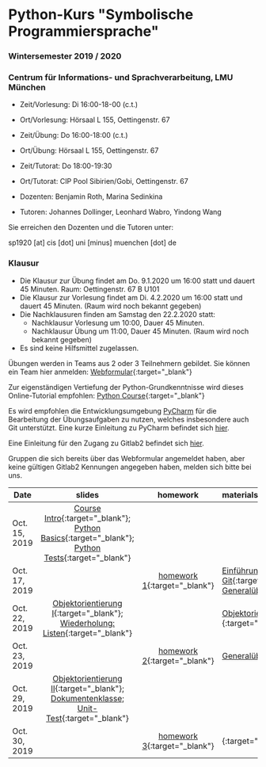 # Python-Kurs "Symbolische Programmiersprache"
### Wintersemester 2019 / 2020
### Centrum für Informations- und Sprachverarbeitung, LMU München

 - Zeit/Vorlesung: Di 16:00-18-00 (c.t.)
 - Ort/Vorlesung: Hörsaal L 155, Oettingenstr. 67

 - Zeit/Übung: Do 16:00-18:00 (c.t.) 
 - Ort/Übung: Hörsaal L 155, Oettingenstr. 67
 - Zeit/Tutorat: Do 18:00-19:30 
 - Ort/Tutorat: CIP Pool Sibirien/Gobi, Oettingenstr. 67

 - Dozenten: Benjamin Roth, Marina Sedinkina
 - Tutoren: Johannes Dollinger, Leonhard Wabro, Yindong Wang
 
 Sie erreichen den Dozenten und die Tutoren unter:

sp1920 [at] cis [dot] uni [minus] muenchen [dot] de

### Klausur
 - Die Klausur zur Übung findet am Do. 9.1.2020 um 16:00 statt und dauert 45 Minuten. Raum: Oettingenstr. 67 B U101
 - Die Klausur zur Vorlesung findet am Di. 4.2.2020 um 16:00 statt und dauert 45 Minuten. (Raum wird noch bekannt gegeben)
 - Die Nachklausuren finden am Samstag den 22.2.2020 statt:
   - Nachklausur Vorlesung um 10:00, Dauer 45 Minuten.
   - Nachklausur Übung um 11:00, Dauer 45 Minuten. (Raum wird noch bekannt gegeben)
 - Es sind keine Hilfsmittel zugelassen.
   
 
Übungen werden in Teams aus 2 oder 3 Teilnehmern gebildet. Sie können ein Team hier anmelden: [Webformular](https://docs.google.com/forms/d/e/1FAIpQLScgSt9Wjyd5-KBKZPa3vBRvHsvNrSNZ5tJ5ZojK2XStb7YT2Q/viewform){:target="_blank"}

Zur eigenständigen Vertiefung der Python-Grundkenntnisse wird dieses Online-Tutorial empfohlen: [Python Course](https://www.python-course.eu/python3_course.php){:target="_blank"}

Es wird empfohlen die Entwicklungsumgebung [PyCharm](https://www.jetbrains.com/pycharm/) für die Bearbeitung der Übungsaufgaben zu nutzen, welches insbesondere auch Git unterstützt. Eine kurze Einleitung zu PyCharm befindet sich [hier](pycharm.pdf).

Eine Einleitung für den Zugang zu Gitlab2 befindet sich [hier](https://www.rz.ifi.lmu.de/infos/gitlab_de.html).

Gruppen die sich bereits über das Webformular angemeldet haben, aber keine gültigen Gitlab2 Kennungen angegeben haben, melden sich bitte bei uns. 

| Date | slides | homework | materials |
|-----------------------------|:--------------------------------:|:------:|:-------------------------------------------------------------------|
| Oct. 15, 2019 | [Course Intro](01_intro.pdf){:target="_blank"}; [Python Basics](01_python_recap.pdf){:target="_blank"}; [Python Tests](01_unit_testing.pdf){:target="_blank"} | |  |
| Oct. 17, 2019 |  | [homework 1](hw01_python_basics.pdf){:target="_blank"}|  [Einführung in Git](git_intro_1.pdf){:target="_blank"}; [Generalübung](sp-gü1017.zip){:target="_blank"} |
| Oct. 22, 2019 |  [Objektorientierung I](objektorientierungI.pdf){:target="_blank"}; [Wiederholung: Listen](wiederholung-listen.pdf){:target="_blank"} | | [Objektorientierung (Skript)](oop_script.pdf){:target="_blank"} |
| Oct. 23, 2019 |  | [homework 2](hw02_oop.pdf){:target="_blank"}|  [Generalübung](sp-gü1024.zip){:target="_blank"}| 
| Oct. 29, 2019 | [Objektorientierung II](03_objects_modules.pdf){:target="_blank"}; [Dokumentenklasse; Unit-Test](03_documents_unittest.pdf){:target="_blank"} |  |  
| Oct. 30, 2019 |  | [homework 3](hw03_documents.pdf){:target="_blank"}|{:target="_blank"}| 
